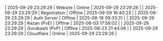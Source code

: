 | 2025-09-29 23:29:29 | Website | Online | 2025-09-29 23:29:26 |
| 2025-09-29 23:29:29 | Registration | Offline | 2025-09-09 16:40:23 |
| 2025-09-29 23:29:29 | Auth Server | Offline | 2025-08-18 09:33:31 |
| 2025-09-29 23:29:29 | Kezan (PvE) | Offline | 2025-08-03 17:58:02 |
| 2025-09-29 23:29:29 | Gurubashi (PvP) | Offline | 2025-08-23 21:44:06 |
| 2025-09-29 23:29:29 | Cloudflare | Online | 2025-09-29 23:29:26 |

